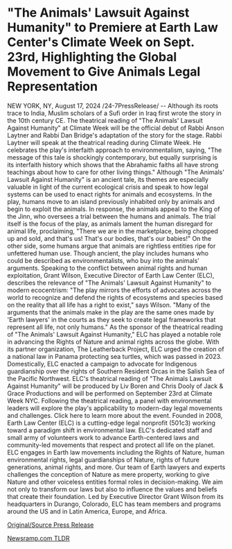 # "The Animals' Lawsuit Against Humanity" to Premiere at Earth Law Center's Climate Week on Sept. 23rd, Highlighting the Global Movement to Give Animals Legal Representation

NEW YORK, NY, August 17, 2024 /24-7PressRelease/ -- Although its roots trace to India, Muslim scholars of a Sufi order in Iraq first wrote the story in the 10th century CE. The theatrical reading of "The Animals' Lawsuit Against Humanity" at Climate Week will be the official debut of Rabbi Anson Laytner and Rabbi Dan Bridge's adaptation of the story for the stage.  Rabbi Laytner will speak at the theatrical reading during Climate Week. He celebrates the play's interfaith approach to environmentalism, saying, "The message of this tale is shockingly contemporary, but equally surprising is its interfaith history which shows that the Abrahamic faiths all have strong teachings about how to care for other living things."  Although "The Animals' Lawsuit Against Humanity" is an ancient tale, its themes are especially valuable in light of the current ecological crisis and speak to how legal systems can be used to enact rights for animals and ecosystems. In the play, humans move to an island previously inhabited only by animals and begin to exploit the animals. In response, the animals appeal to the King of the Jinn, who oversees a trial between the humans and animals. The trial itself is the focus of the play, as animals lament the human disregard for animal life, proclaiming, "There we are in the marketplace, being chopped up and sold, and that's us! That's our bodies, that's our babies!" On the other side, some humans argue that animals are rightless entities ripe for unfettered human use. Though ancient, the play includes humans who could be described as environmentalists, who buy into the animals' arguments.   Speaking to the conflict between animal rights and human exploitation, Grant Wilson, Executive Director of Earth Law Center (ELC), describes the relevance of "The Animals' Lawsuit Against Humanity" to modern ecocentrism: "The play mirrors the efforts of advocates across the world to recognize and defend the rights of ecosystems and species based on the reality that all life has a right to exist," says Wilson. "Many of the arguments that the animals make in the play are the same ones made by 'Earth lawyers' in the courts as they seek to create legal frameworks that represent all life, not only humans."   As the sponsor of the theatrical reading of "The Animals' Lawsuit Against Humanity," ELC has played a notable role in advancing the Rights of Nature and animal rights across the globe. With its partner organization, The Leatherback Project, ELC urged the creation of a national law in Panama protecting sea turtles, which was passed in 2023. Domestically, ELC enacted a campaign to advocate for Indigenous guardianship over the rights of Southern Resident Orcas in the Salish Sea of the Pacific Northwest.   ELC's theatrical reading of "The Animals Lawsuit Against Humanity" will be produced by Liv Boren and Chris Dooly of Jack & Grace Productions and will be performed on September 23rd at Climate Week NYC. Following the theatrical reading, a panel with environmental leaders will explore the play's applicability to modern-day legal movements and challenges.   Click here to learn more about the event.  Founded in 2008, Earth Law Center (ELC) is a cutting-edge legal nonprofit (501c3) working toward a paradigm shift in environmental law. ELC's dedicated staff and small army of volunteers work to advance Earth-centered laws and community-led movements that respect and protect all life on the planet. ELC engages in Earth law movements including the Rights of Nature, human environmental rights, legal guardianships of Nature, rights of future generations, animal rights, and more.  Our team of Earth lawyers and experts challenges the conception of Nature as mere property, working to give Nature and other voiceless entities formal roles in decision-making. We aim not only to transform our laws but also to influence the values and beliefs that create their foundation. Led by Executive Director Grant Wilson from its headquarters in Durango, Colorado, ELC has team members and programs around the US and in Latin America, Europe, and Africa. 

[Original/Source Press Release](https://www.24-7pressrelease.com/press-release/513542/the-animals-lawsuit-against-humanity-to-premiere-at-earth-law-centers-climate-week-on-sept-23rd-highlighting-the-global-movement-to-give-animals-legal-representation) 

[Newsramp.com TLDR](https://newsramp.com/None) 
